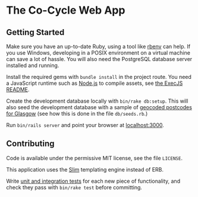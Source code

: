 The Co-Cycle Web App
====================

Getting Started
---------------

Make sure you have an up-to-date Ruby, using a tool like [rbenv](https://github.com/sstephenson/rbenv/) can help.  If you use Windows, developing in a POSIX environment on a virtual machine can save a lot of hassle.  You will also need the PostgreSQL database server installed and running.

Install the required gems with `bundle install` in the project route.  You need a JavaScript runtime such as [Node.js](http://nodejs.org) to compile assets, see [the ExecJS README](https://github.com/sstephenson/execjs#readme).

Create the development database locally with `bin/rake db:setup`.  This will also seed the development database with a sample of [geocoded postcodes for Glasgow](http://dashboard.glasgow.gov.uk/ckanstore/files/2014-03-03T20%3A36%3A53.752Z/glasgow-postcodes-geocoded.csv) (see how this is done in the file `db/seeds.rb`.)

Run `bin/rails server` and point your browser at [localhost:3000](http://localhost:3000).

Contributing
------------

Code is available under the permissive MIT license, see the file `LICENSE`.

This application uses the [Slim](http://slim-lang.com) templating engine instead of ERB.

Write [unit and integration tests](http://docs.seattlerb.org/minitest/) for each new piece of functionality, and check they pass with `bin/rake test` before committing.
